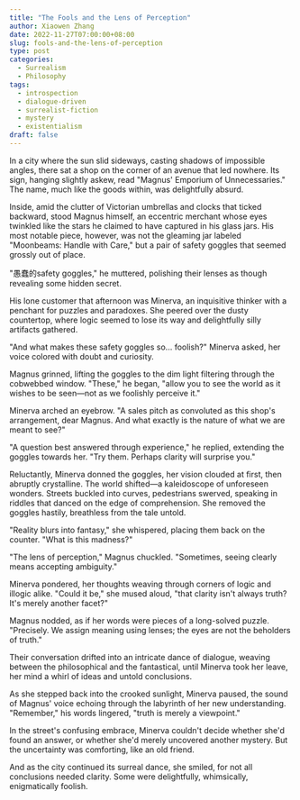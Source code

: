 ```yaml
---
title: "The Fools and the Lens of Perception"
author: Xiaowen Zhang
date: 2022-11-27T07:00:00+08:00
slug: fools-and-the-lens-of-perception
type: post
categories:
  - Surrealism
  - Philosophy
tags:
  - introspection
  - dialogue-driven
  - surrealist-fiction
  - mystery
  - existentialism
draft: false
---
```


In a city where the sun slid sideways, casting shadows of impossible angles, there sat a shop on the corner of an avenue that led nowhere. Its sign, hanging slightly askew, read "Magnus' Emporium of Unnecessaries." The name, much like the goods within, was delightfully absurd.

Inside, amid the clutter of Victorian umbrellas and clocks that ticked backward, stood Magnus himself, an eccentric merchant whose eyes twinkled like the stars he claimed to have captured in his glass jars. His most notable piece, however, was not the gleaming jar labeled "Moonbeams: Handle with Care," but a pair of safety goggles that seemed grossly out of place.

"愚蠢的safety goggles," he muttered, polishing their lenses as though revealing some hidden secret.

His lone customer that afternoon was Minerva, an inquisitive thinker with a penchant for puzzles and paradoxes. She peered over the dusty countertop, where logic seemed to lose its way and delightfully silly artifacts gathered.

"And what makes these safety goggles so... foolish?" Minerva asked, her voice colored with doubt and curiosity.

Magnus grinned, lifting the goggles to the dim light filtering through the cobwebbed window. "These," he began, "allow you to see the world as it wishes to be seen—not as we foolishly perceive it."

Minerva arched an eyebrow. "A sales pitch as convoluted as this shop's arrangement, dear Magnus. And what exactly is the nature of what we are meant to see?"

"A question best answered through experience," he replied, extending the goggles towards her. "Try them. Perhaps clarity will surprise you."

Reluctantly, Minerva donned the goggles, her vision clouded at first, then abruptly crystalline. The world shifted—a kaleidoscope of unforeseen wonders. Streets buckled into curves, pedestrians swerved, speaking in riddles that danced on the edge of comprehension. She removed the goggles hastily, breathless from the tale untold.

"Reality blurs into fantasy," she whispered, placing them back on the counter. "What is this madness?"

"The lens of perception," Magnus chuckled. "Sometimes, seeing clearly means accepting ambiguity."

Minerva pondered, her thoughts weaving through corners of logic and illogic alike. "Could it be," she mused aloud, "that clarity isn't always truth? It's merely another facet?"

Magnus nodded, as if her words were pieces of a long-solved puzzle. "Precisely. We assign meaning using lenses; the eyes are not the beholders of truth."

Their conversation drifted into an intricate dance of dialogue, weaving between the philosophical and the fantastical, until Minerva took her leave, her mind a whirl of ideas and untold conclusions.

As she stepped back into the crooked sunlight, Minerva paused, the sound of Magnus' voice echoing through the labyrinth of her new understanding. "Remember," his words lingered, "truth is merely a viewpoint."

In the street's confusing embrace, Minerva couldn't decide whether she'd found an answer, or whether she'd merely uncovered another mystery. But the uncertainty was comforting, like an old friend.

And as the city continued its surreal dance, she smiled, for not all conclusions needed clarity. Some were delightfully, whimsically, enigmatically foolish.
